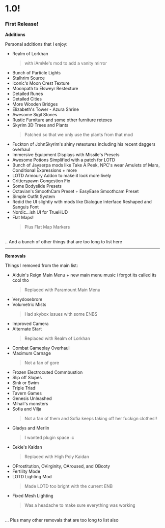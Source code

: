 # 1.0!
### First Release!

**Additions**

Personal additions that I enjoy:

- Realm of Lorkhan
  > with iAmMe's mod to add a vanity mirror
- Bunch of Particle Lights
- Stalhrim Source
- Iconic's Moon Crest Texture
- Moonpath to Elsweyr Restexture
- Detailed Runes
- Detailed Cities
- More Wooden Bridges
- Elizabeth's Tower - Azura Shrine
- Awesome Sigil Stones
- Rustic Furniture and some other furniture retexes
-  Skyrim 3D Trees and Plants
   > Patched so that we only use the plants from that mod
- Fuckton of JohnSkyrim's shiny retextures including his recent daggers overhaul
- Immersive Equipment Displays with Missile's Presets
- Awesome Potions Simplified with a patch for LOTD
- Bunch of Jayserpa mods like Take A Peek, NPC's wear Amulets of Mara, Conditional Expressions + more
- LOTD Armoury Addon to make it look more lively
- Critterspawn Congestion Fix
- Some Bodyslide Presets
- Octavian's SmoothCam Preset + EasyEase Smoothcam Preset
- Simple Outfit System
- Redid the UI slightly with mods like Dialogue Interface Reshaped and Sanguis Font
- Nordic...ish UI for TrueHUD
- Flat Maps!
  >Plus Flat Map Markers

<br>
.. And a bunch of other things that are too long to list here

***

**Removals**

Things I removed from the main list:

- Alduin's Reign Main Menu + new main menu music i forgot its called its cool tho
  > Replaced with Paramount Main Menu
- Verydosebrom 
- Volumetric Mists
  > Had skybox issues with some ENBS
- Improved Camera
- Alternate Start
  > Replaced with Realm of Lorkhan
- Combat Gameplay Overhaul
- Maximum Carnage 
  > Not a fan of gore
- Frozen Electrocuted Commbustion
- Slip off Slopes
- Sink or Swim
- Triple Triad
- Tavern Games
- Genesis Unleashed
- Mihail's monsters
- Sofia and Vilja
  > Not a fan of them and Sofia keeps taking off her fuckign clothes!!
- Gladys and Merlin
  > I wanted plugin space :c
- Eekie's Kaidan
  > Replaced with High Poly Kaidan
- OProstitution, OVirginity, OAroused, and OBooty 
- Fertility Mode
- LOTD Lighting Mod 
  > Made LOTD too bright with the current ENB
- Fixed Mesh Lighting 
  > Was a headache to make sure everything was working

<br>
... Plus many other removals that are too long to list also
